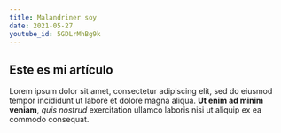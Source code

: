 ```yaml
---
title: Malandriner soy
date: 2021-05-27
youtube_id: 5GDLrMhBg9k
---
```


## Este es mi artículo

Lorem ipsum dolor sit amet, consectetur adipiscing elit, sed do eiusmod tempor incididunt ut labore et dolore magna aliqua. **Ut enim ad minim veniam**, _quis nostrud_ exercitation ullamco laboris nisi ut aliquip ex ea commodo consequat.
